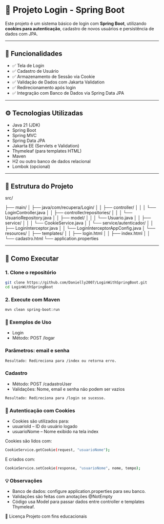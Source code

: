 # 🔐 Projeto Login - Spring Boot

Este projeto é um sistema básico de login com **Spring Boot**, utilizando **cookies para autenticação**, cadastro de novos usuários e persistência de dados com JPA.

---

## 📌 Funcionalidades

- ✅ Tela de Login
- ✅ Cadastro de Usuário
- ✅ Armazenamento de Sessão via Cookie
- ✅ Validação de Dados com Jakarta Validation
- ✅ Redirecionamento após login
- ✅ Integração com Banco de Dados via Spring Data JPA

---

## ⚙️ Tecnologias Utilizadas

- Java 21 (JDK)
- Spring Boot
- Spring MVC
- Spring Data JPA
- Jakarta EE (Servlets e Validation)
- Thymeleaf (para templates HTML)
- Maven
- H2 ou outro banco de dados relacional
- Lombok (opcional)

---

## 📁 Estrutura do Projeto

src/

├── main/
│ ├── java/com/recupera/Login/
│ │ ├── controller/
│ │ │ └── LoginController.java
│ │ ├── controller/repositories/
│ │ │ └── UsuarioRepository.java
│ │ ├── model/
│ │ │ └── Usuario.java
│ │ ├── service/
│ │ │ └── CookieService.java
│ │ └── service/autenticador/
│ │ ├── LoginInterceptor.java
│ │ └── LoginInterceptorAppConfig.java
│ └── resources/
│ ├── templates/
│ │ ├── login.html
│ │ ├── index.html
│ │ └── cadastro.html
 └── application.properties


---

## 🚀 Como Executar

### 1. Clone o repositório

```bash
git clone https://github.com/Danielly2007/LoginWithSpringBoot.git
cd LoginWithSpringBoot
```

### 2. Execute com Maven
```bash
mvn clean spring-boot:run
```

### 🧪 Exemplos de Uso
- Login
- Método: POST /logar

### Parâmetros: email e senha
```bash
Resultado: Redireciona para /index ou retorna erro.
```
### Cadastro
- Método: POST /cadastroUser
- Validações: Nome, email e senha não podem ser vazios

```bash
Resultado: Redireciona para /login se sucesso.
```

### 🍪 Autenticação com Cookies
- Cookies são utilizados para:
- usuarioId – ID do usuário logado
- usuarioNome – Nome exibido na tela index

Cookies são lidos com:
```bash
CookieService.getCookie(request, "usuarioNome");
```
E criados com:
```bash
CookieService.setCookie(response, "usuarioNome", nome, tempo);
```
### 💡 Observações
- Banco de dados: configure application.properties para seu banco.
- Validações são feitas com anotações @NotEmpty
- Código usa Model para passar dados entre controller e templates Thymeleaf.

📄 Licença
Projeto com fins educacionais 


